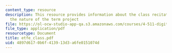 ```yaml
---
content_type: resource
description: This resource provides information about the class recitations describing
  the nature of the term project
file: https://ol-ocw-studio-app-qa.s3.amazonaws.com/courses/4-511-digital-mock-up-workshop-spring-2006/4897d6170b6f413913d3a6fe0151074d_etfe_class.pdf
file_type: application/pdf
resourcetype: Document
title: etfe_class.pdf
uid: 4897d617-0b6f-4139-13d3-a6fe0151074d
---
```

